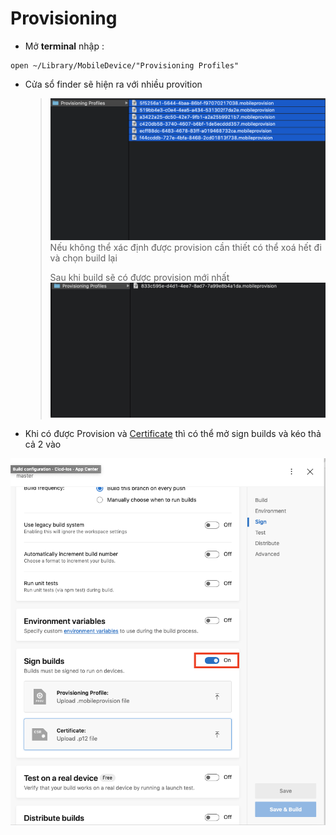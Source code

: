 # Provisioning

- Mở **terminal** nhập :

```
open ~/Library/MobileDevice/"Provisioning Profiles"
```

- Cửa sổ finder sẽ hiện ra với nhiều provition

  > ![img](../../readmeasset/openProvision.png)
  > Nếu không thể xác định được provision cần thiết có thể xoá hết đi và chọn build lại
  >
  > Sau khi build sẽ có được provision mới nhất
  > ![img](../../readmeasset/lastP.png)

- Khi có được Provision và [Certificate](./iosConfigCertificate.md)
  thì có thể mở sign builds và kéo thả cả 2 vào

![img](../../readmeasset/signbuild.png)
